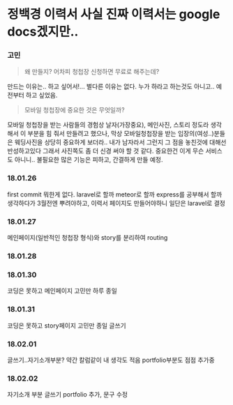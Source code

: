 # 정백경 이력서 사실 진짜 이력서는 google docs겠지만..

### 고민
  > 왜 만들지? 어차피 청첩장 신청하면 무료로 해주는데?

만드는 이유는.. 하고 싶어서!... 별다른 이유는 없다. 누가 하라고 하는것도 아니고.. 예전부터 하고 싶었음.


  > 모바일 청첩장에 중요한 것은 무엇일까?

모바일 청첩장을 받는 사람들의 경험상 날자(가장중요), 메인사진, 스토리 정도라 생각해서 이 부분을 힘 줘서 만들려고 했으나, 막상 모바일청첩장을 받는 입장의(여성..)분들은 웨딩사진을 상당히 중요하게 보더라..
내가 남자라서 그런지 그 점을 놓친것에 대해선 반성하고있다 그래서 사진쪽도 좀 더 신경 써야 할 것 같다. 
중요한건 이게 무슨 서비스도 아니니.. 불필요한 많은 기능은 피하고, 간결하게 만들 예정.
  

### 18.01.26
  first commit
  뭐한게 없다. laravel로 할까 meteor로 할까 express를 공부해서 할까 생각하다가 3월전엔 뿌려야하고, 이력서 페이지도 만들어야하니 일단은 laravel로 결정
### 18.01.27
  메인페이지(일반적인 청첩장 형식)와 story를 분리하여 routing
### 18.01.28
### 18.01.30
  코딩은 못하고
  메인페이지 고민만 하루 종일
### 18.01.31
  코딩은 못하고
  story페이지 고민만 종일
  글쓰기
### 18.02.01
  글쓰기..자기소개부분? 약간 칼럼같이 내 생각도 적음
  portfolio부분도 점점 추가중  
### 18.02.02
  자기소개 부분 글쓰기
  portfolio 추가, 문구 수정